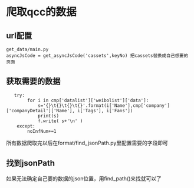 # 爬取qcc的数据

## url配置
	get_data/main.py
	asyncJsCode = get_asyncJsCode('cassets',keyNo) 把cassets替换成自己想要的页面

## 获取需要的数据
       try:
            for i in cmp['datalist']['weibolist']['data']:
                s='{}\t{}\t{}\t{}'.format(i['Name'],cmp['company']['companyDetail']['Name'], i['Tags'], i['Fans'])
                print(s)
                f.write( s+'\n' )
        except:
            noInfNum+=1
所有数据爬取完以后在format/find_jsonPath.py里配置需要的字段即可

## 找到jsonPath
如果无法确定自己要的数据的json位置，用find_path()来找就可以了